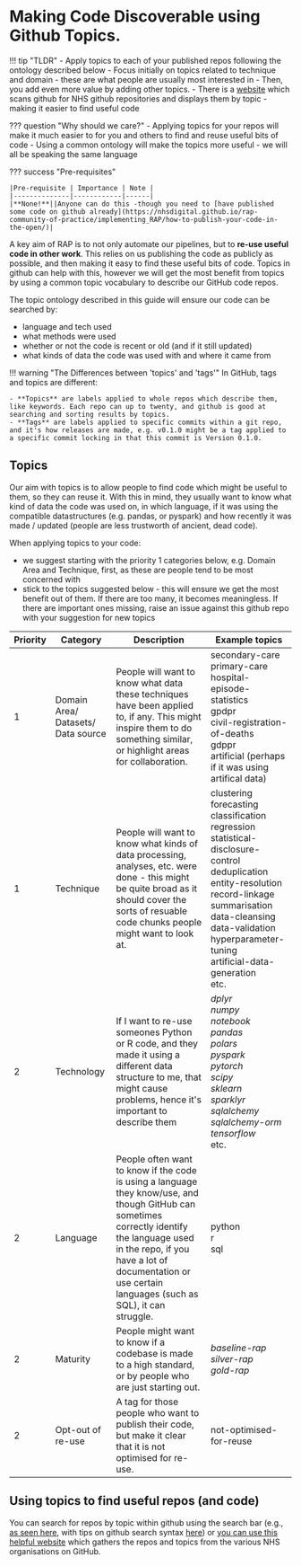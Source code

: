 # Making Code Discoverable using Github Topics.

[comment]: <> (this is a mkdocs material style admonition - it will look better on the website)
!!! tip "TLDR"
    - Apply topics to each of your published repos following the ontology described below
    - Focus initially on topics related to technique and domain - these are what people are usually most interested in
    - Then, you add even more value by adding other topics. 
    - There is a [website](https://nhsengland.github.io/open-health-statistics/) which scans github for NHS github repositories and displays them by topic - making it easier to find useful code

[comment]: <> (this is a mkdocs material style admonition - it will look better on the website)
??? question "Why should we care?"
    - Applying topics for your repos will make it much easier to for you and others to find and reuse useful bits of code
    - Using a common ontology will make the topics more useful - we will all be speaking the same language

[comment]: <> (this is a mkdocs material style admonition - it will look better on the website)
??? success "Pre-requisites"

    |Pre-requisite | Importance | Note |
    |--------------|------------|------|
    |**None!**||Anyone can do this -though you need to [have published some code on github already](https://nhsdigital.github.io/rap-community-of-practice/implementing_RAP/how-to-publish-your-code-in-the-open/)|

A key aim of RAP is to not only automate our pipelines, but to **re-use useful code in other work**. This relies on us publishing the code as publicly as possible, and then making it easy to find these useful bits of code. Topics in github can help with this, however we will get the most benefit from topics by using a common topic vocabulary to describe our GitHub code repos.

The topic ontology described in this guide will ensure our code can be searched by:

- language and tech used
- what methods were used
- whether or not the code is recent or old (and if it still updated)
- what kinds of data the code was used with and where it came from

[comment]: <> (this is a mkdocs material style admonition - it will look better on the website)
!!! warning "The Differences between 'topics' and 'tags'"
    In GitHub, tags and topics are different:
	    
	- **Topics** are labels applied to whole repos which describe them, like keywords. Each repo can up to twenty, and github is good at searching and sorting results by topics.
	- **Tags** are labels applied to specific commits within a git repo, and it's how releases are made, e.g. v0.1.0 might be a tag applied to a specific commit locking in that this commit is Version 0.1.0.

## Topics

Our aim with topics is to allow people to find code which might be useful to them, so they can reuse it. With this in mind, they usually want to know what kind of data the code was used on, in which language, if it was using the compatible datastructures (e.g. pandas, or pyspark) and how recently it was made / updated (people are less trustworth of ancient, dead code).

When applying topics to your code:

-  we suggest starting with the priority 1 categories below, e.g. Domain Area and Technique, first, as these are people tend to be most concerned with
- stick to the topics suggested below - this will ensure we get the most benefit out of them. If there are too many, it becomes meaningless. If there are important ones missing, raise an issue against this github repo with your suggestion for new topics

| Priority | Category | Description | Example topics |
|---|---|---|---|
| 1 | Domain Area/ Datasets/ Data source | People will want to know what data these techniques have been applied to, if any. This might inspire them to do something similar, or highlight areas for collaboration. | secondary-care<br/> primary-care<br/>hospital-episode-statistics<br/> gpdpr<br/> civil-registration-of-deaths<br/> gdppr<br/> artificial (perhaps if it was using artifical data) |
| 1 | Technique | People will want to know what kinds of data processing, analyses, etc. were done - this might be quite broad as it should cover the sorts of resuable code chunks people might want to look at. | clustering<br/> forecasting<br/> classification<br/> regression<br/> statistical-disclosure-control<br/> deduplication<br/> entity-resolution<br/> record-linkage<br/> summarisation<br/> data-cleansing<br/> data-validation<br/> hyperparameter-tuning<br/> artificial-data-generation<br/> etc. |
| 2 | Technology | If I want to re-use someones Python or R code, and they made it using a different data structure to me, that might cause problems, hence it's important to describe them | _dplyr_<br> _numpy_<br> _notebook_<br> _pandas_<br> _polars_<br> _pyspark_<br> _pytorch_<br> _scipy_<br> _sklearn_<br> _sparklyr_<br> _sqlalchemy_<br> _sqlalchemy-orm_<br> _tensorflow_<br>  etc. |
| 2 | Language | People often want to know if the code is using a language they know/use, and though GitHub can sometimes correctly identify the language used in the repo, if you have a lot of documentation or use certain languages (such as SQL), it can struggle. | python<br/> r<br/> sql |
| 2 | Maturity | People might want to know if a codebase is made to a high standard, or by people who are just starting out. | _baseline-rap_<br/> _silver-rap_<br/> _gold-rap_ |
| 2 | Opt-out of re-use | A tag for those people who want to publish their code, but make it clear that it is not optimised for re-use. | not-optimised-for-reuse |

## Using topics to find useful repos (and code)

You can search for repos by topic within github using the search bar (e.g., [as seen here](https://github.com/search?q=topic%3Anhs&type=repositories), with tips on github search syntax [here](https://docs.github.com/en/search-github/github-code-search/understanding-github-code-search-syntax)) or [you can use this helpful website](https://nhsengland.github.io/open-health-statistics/github-topics.html) which gathers the repos and topics from the various NHS organisations on GitHub.